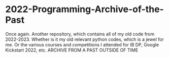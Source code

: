# 2022-Programming-Archive-of-the-Past
Once again. Another repository, which contains all of my old code from 2022-2023. Whether is it my old relevant python codes, which is a jewel for me. Or the various courses and competitions I attended for IB DP, Google Kickstart 2022, etc. ARCHIVE FROM A PAST OUTSIDE OF TIME
